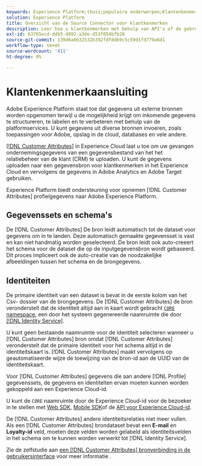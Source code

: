 ```yaml
---
keywords: Experience Platform;thuis;populaire onderwerpen;Klantenkenmerk-aansluiting
solution: Experience Platform
title: Overzicht van de Source Connector voor klantkenmerken
description: Leer hoe u klantkenmerken met behulp van API's of de gebruikersinterface kunt verbinden met Adobe Experience Platform
exl-id: 63765ecd-ddb5-4992-a3de-d53f054bfb28
source-git-commit: 139d6a6632532b392fdf8d69c5c59d1fd779a6d1
workflow-type: tm+mt
source-wordcount: '411'
ht-degree: 0%

---
```


# Klantenkenmerkaansluiting

Adobe Experience Platform staat toe dat gegevens uit externe bronnen worden opgenomen terwijl u de mogelijkheid krijgt om inkomende gegevens te structureren, te labelen en te verbeteren met behulp van de platformservices. U kunt gegevens uit diverse bronnen invoeren, zoals toepassingen voor Adobe, opslag in de cloud, databases en vele andere.

[[!DNL Customer Attributes]](https://experienceleague.adobe.com/docs/core-services/interface/services/customer-attributes/attributes.html?lang=en) in Experience Cloud laat u toe om uw gevangen ondernemingsgegevens van een gegevensbestand van het het relatiebeheer van de klant (CRM) te uploaden. U kunt de gegevens uploaden naar een gegevensbron voor klantkenmerken in het Experience Cloud en vervolgens de gegevens in Adobe Analytics en Adobe Target gebruiken.

Experience Platform biedt ondersteuning voor opnemen [!DNL Customer Attributes] profielgegevens naar Adobe Experience Platform.

## Gegevenssets en schema&#39;s

De [!DNL Customer Attributes] De bron leidt automatisch tot de dataset voor gegevens om in te landen. Deze automatisch gemaakte gegevensset is vast en kan niet handmatig worden geselecteerd. De bron leidt ook auto-creeert het schema voor de dataset die op de inputgegevensbron wordt gebaseerd. Dit proces impliceert ook de auto-creatie van de noodzakelijke afbeeldingen tussen het schema en de brongegevens.

## Identiteiten

De primaire identiteit van een dataset is bevat in de eerste kolom van het Csv- dossier van de brongegevens. De [!DNL Customer Attributes] de bron veronderstelt dat de identiteit altijd aan in kaart wordt gebracht [`CORE` namespace](../../../identity-service/namespaces.md), een door het systeem gegenereerde naamruimte die door [[!DNL Identity Service]](../../../identity-service/home.md).

U kunt geen bestaande naamruimte voor de identiteit selecteren wanneer u [!DNL Customer Attributes] bron omdat [!DNL Customer Attributes] veronderstelt dat de primaire identiteit voor het schema altijd in de identiteitskaart is. [!DNL Customer Attributes] maakt vervolgens op geautomatiseerde wijze de toewijzing van de bron-id aan de UUID van de identiteitskaart.

Voor [!DNL Customer Attributes] gegevens die aan andere [!DNL Profile] gegevenssets, de gegevens en identiteiten ervan moeten kunnen worden gekoppeld aan een Experience Cloud-id.

U kunt de `CORE` naamruimte door de Experience Cloud-id voor de bezoeker in te stellen met [Web SDK](https://experienceleague.adobe.com/docs/experience-platform/edge/identity/overview.html?lang=en), [Mobile SDK](https://developer.adobe.com/client-sdks/documentation/mobile-core/identity/)of de [API voor Experience Cloud-id](https://experienceleague.adobe.com/docs/id-service/using/intro/overview.html?lang=en).

De [!DNL Customer Attributes] andere identiteitsrelaties niet meer vullen. Als een [!DNL Customer Attributes] brondataset bevat een **E-mail** en **Loyalty-id** veld, moeten deze velden worden gelabeld als identiteitsvelden in het schema om te kunnen worden verwerkt tot [!DNL Identity Service].

Zie de zelfstudie aan [een [!DNL Customer Attributes] bronverbinding in de gebruikersinterface](../../tutorials/ui/create/adobe-applications/customer-attributes.md) voor meer informatie .
